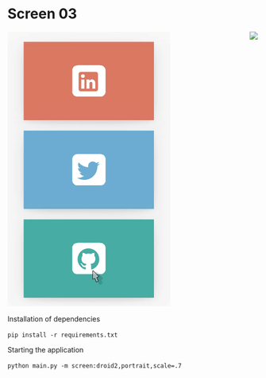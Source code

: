 # Screen 03

<img align="right" src="https://visitor-badge.laobi.icu/badge?page_id=elydev01.screen-03">

![](assets/screen.gif)


Installation of dependencies

`pip install -r requirements.txt`

Starting the application

`python main.py -m screen:droid2,portrait,scale=.7`
